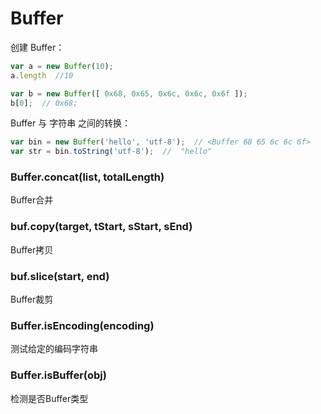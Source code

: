 # Buffer
创建 Buffer：

``` js
var a = new Buffer(10);
a.length  //10

var b = new Buffer([ 0x68, 0x65, 0x6c, 0x6c, 0x6f ]);
b[0];  // 0x68;
```

Buffer 与 字符串 之间的转换：

``` js
var bin = new Buffer('hello', 'utf-8');  // <Buffer 68 65 6c 6c 6f>
var str = bin.toString('utf-8');  //  "hello"
```

### Buffer.concat(list, totalLength)
Buffer合并

### buf.copy(target, tStart, sStart, sEnd)
Buffer拷贝

### buf.slice(start, end)
Buffer裁剪

### Buffer.isEncoding(encoding)
测试给定的编码字符串

### Buffer.isBuffer(obj)
检测是否Buffer类型